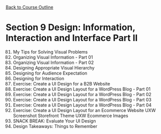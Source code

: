 [Back to Course Outline](../course-outline.md)

# Section 9 Design: Information, Interaction and Interface Part II
81. My Tips for Solving Visual Problems
82. Organizing Visual Information - Part 01
83. Organizing Visual Information - Part 02
84. Designing Appropriate Visual Hierarchy
85. Designing for Audience Expectation
86. Designing for Interaction
87. Exercise: Create a UI Design for a B2B Website
88. Exercise: Create a UI Design Layout for a WordPress Blog - Part 01
89. Exercise: Create a UI Design Layout for a WordPress Blog - Part 02
90. Exercise: Create a UI Design Layout for a WordPress Blog - Part 03
91. Exercise: Create a UI Design Layout for a WordPress Blog - Part 04
92. Exercise: Create a UI Design Layout for an Ecommerce Website
  UXW Screenshot Storefront Theme
  UXW Ecommerce Images
93. SNACK BREAK: Evaluate Your UI Design
94. Design Takeaways: Things to Remember
